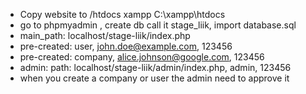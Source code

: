 - Copy website to /htdocs xampp
    C:\xampp\htdocs
- go to phpmyadmin , create db call it stage_liik, import database.sql
- main_path: localhost/stage-liik/index.php
- pre-created: user, john.doe@example.com, 123456
- pre-created: company, alice.johnson@google.com, 123456
- admin: path: localhost/stage-liik/admin/index.php, admin, 123456
- when you create a company or user the admin need to approve it